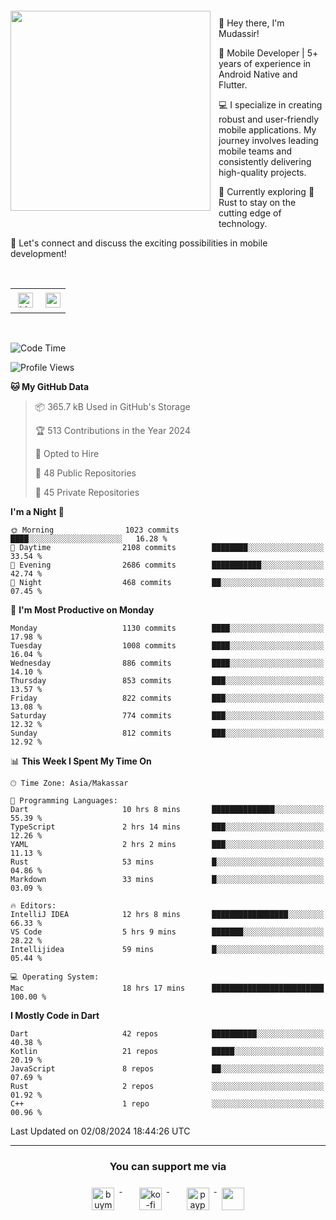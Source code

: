 <a href="https://lazycatlabs.com/" target="_blank">
<img 
  src="https://github-production-user-asset-6210df.s3.amazonaws.com/1531684/281783264-5b2e172d-feb8-40de-9846-a70379b758fb.png" 
  style="margin-top:20px;margin-right:13px;margin-bottom:20px"
  align="left" 
  height="320px"
/>
</a>
<br>
<p>
 👋 Hey there, I'm Mudassir!

🚀 Mobile Developer | 5+ years of experience in Android Native and Flutter.

💻 I specialize in creating robust and user-friendly mobile applications. My journey involves leading mobile teams and consistently delivering high-quality projects.

🌱 Currently exploring 🦀 Rust to stay on the cutting edge of technology.

🔗 Let's connect and discuss the exciting possibilities in mobile development!

<br>

<table style="border:none; border-collapse:collapse; cellspacing:0; cellpadding:0">
    <tr>
        <td>
           <a href="https://www.linkedin.com/in/lzyct/" target="_blank">
              <img src="https://github.com/ukieTux/ukieTux/blob/master/assets/linkedin.svg" alt="LinkedIn" style="vertical-align:top; margin:4px" height=24>
          </a>
        </td>
        <td>
           <a href = "https://www.upwork.com/freelancers/~01913209d41be922f1?viewMode=1">
              <img src="https://img.shields.io/badge/UpWork-6FDA44?logo=Upwork&logoColor=white" height=24/>
           </a>
        </td>
    </tr>
</table>

<br>

<!--START_SECTION:waka-->
![Code Time](http://img.shields.io/badge/Code%20Time-6%2C290%20hrs-blue)

![Profile Views](http://img.shields.io/badge/Profile%20Views-0-blue)

**🐱 My GitHub Data** 

> 📦 365.7 kB Used in GitHub's Storage 
 > 
> 🏆 513 Contributions in the Year 2024
 > 
> 💼 Opted to Hire
 > 
> 📜 48 Public Repositories 
 > 
> 🔑 45 Private Repositories 
 > 
**I'm a Night 🦉** 

```text
🌞 Morning                1023 commits        ████░░░░░░░░░░░░░░░░░░░░░   16.28 % 
🌆 Daytime                2108 commits        ████████░░░░░░░░░░░░░░░░░   33.54 % 
🌃 Evening                2686 commits        ███████████░░░░░░░░░░░░░░   42.74 % 
🌙 Night                  468 commits         ██░░░░░░░░░░░░░░░░░░░░░░░   07.45 % 
```
📅 **I'm Most Productive on Monday** 

```text
Monday                   1130 commits        ████░░░░░░░░░░░░░░░░░░░░░   17.98 % 
Tuesday                  1008 commits        ████░░░░░░░░░░░░░░░░░░░░░   16.04 % 
Wednesday                886 commits         ████░░░░░░░░░░░░░░░░░░░░░   14.10 % 
Thursday                 853 commits         ███░░░░░░░░░░░░░░░░░░░░░░   13.57 % 
Friday                   822 commits         ███░░░░░░░░░░░░░░░░░░░░░░   13.08 % 
Saturday                 774 commits         ███░░░░░░░░░░░░░░░░░░░░░░   12.32 % 
Sunday                   812 commits         ███░░░░░░░░░░░░░░░░░░░░░░   12.92 % 
```


📊 **This Week I Spent My Time On** 

```text
🕑︎ Time Zone: Asia/Makassar

💬 Programming Languages: 
Dart                     10 hrs 8 mins       ██████████████░░░░░░░░░░░   55.39 % 
TypeScript               2 hrs 14 mins       ███░░░░░░░░░░░░░░░░░░░░░░   12.26 % 
YAML                     2 hrs 2 mins        ███░░░░░░░░░░░░░░░░░░░░░░   11.13 % 
Rust                     53 mins             █░░░░░░░░░░░░░░░░░░░░░░░░   04.86 % 
Markdown                 33 mins             █░░░░░░░░░░░░░░░░░░░░░░░░   03.09 % 

🔥 Editors: 
IntelliJ IDEA            12 hrs 8 mins       █████████████████░░░░░░░░   66.33 % 
VS Code                  5 hrs 9 mins        ███████░░░░░░░░░░░░░░░░░░   28.22 % 
Intellijidea             59 mins             █░░░░░░░░░░░░░░░░░░░░░░░░   05.44 % 

💻 Operating System: 
Mac                      18 hrs 17 mins      █████████████████████████   100.00 % 
```

**I Mostly Code in Dart** 

```text
Dart                     42 repos            ██████████░░░░░░░░░░░░░░░   40.38 % 
Kotlin                   21 repos            █████░░░░░░░░░░░░░░░░░░░░   20.19 % 
JavaScript               8 repos             ██░░░░░░░░░░░░░░░░░░░░░░░   07.69 % 
Rust                     2 repos             ░░░░░░░░░░░░░░░░░░░░░░░░░   01.92 % 
C++                      1 repo              ░░░░░░░░░░░░░░░░░░░░░░░░░   00.96 % 
```




 Last Updated on 02/08/2024 18:44:26 UTC
<!--END_SECTION:waka-->



---
<h3 align="center">You can support me via</h3>
<p align="center">
  <a href="https://www.buymeacoffee.com/Lzyct" target="_blank">
    <img src="https://www.buymeacoffee.com/assets/img/guidelines/download-assets-sm-2.svg" alt="buymeacoffe" style="vertical-align:top; margin:8px" height="36">
  </a>&nbsp;&nbsp;&nbsp;&nbsp;
   <a href="https://ko-fi.com/Lzyct" target="_blank">
    <img src="https://help.ko-fi.com/system/photos/3604/0095/9793/logo_circle.png" alt="ko-fi" style="vertical-align:top; margin:8px" height="36">
  </a>&nbsp;&nbsp;&nbsp;&nbsp;
  <a href="https://paypal.me/ukieTux" target="_blank">
    <img src="https://blog.zoom.us/wp-content/uploads/2019/08/paypal.png" alt="paypal" style="vertical-align:top; margin:8px" height="36">
  </a>
  <a href="https://saweria.co/Lzyct" target="_blank">
   <img src="https://1.bp.blogspot.com/-7OuHSxaNk6A/X92QPg8L9kI/AAAAAAAAG0E/lUzKf_uuVP8jCqvXpA7juh_l-TfK2jnbwCLcBGAsYHQ/s16000/SAWERIA.webp" style="vertical-align:top; margin:8px" height="36">
  </a>
</p>
<br><br>

